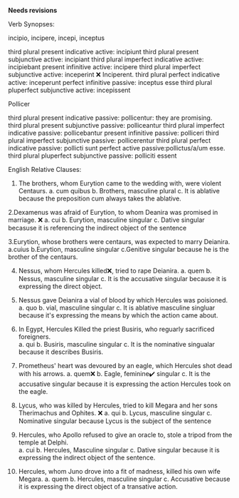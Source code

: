 **Needs revisions**

Verb Synopses: 

incipio, incipere, incepi, inceptus 

third plural present indicative active: incipiunt
third plural present subjunctive active: incipiant
third plural imperfect indicative active: incipiebant
present infinitive active: incipere
third plural imperfect subjunctive active: inceperint ❌ Inciperent. 
third plural perfect indicative active: inceperunt 
perfect infinitive passive: inceptus esse 
third plural pluperfect subjunctive active: incepissent


Pollicer 

third plural present indicative passive: pollicentur: they are promising.   
third plural present subjunctive passive: polliceantur 
third plural imperfect indicative passive: pollicebantur 
present infinitive passive: polliceri 
third plural imperfect subjunctive passive: pollicerentur 
third plural perfect indicative passive: pollicti sunt
perfect active passive:pollictus/a/um esse. 
third plural pluperfect subjunctive passive: polliciti essent 

English Relative Clauses: 
 1. The brothers, whom Eurytion came to the wedding with, were violent Centaurs. 
  a. cum quibus 
  b. Brothers, masculine plural 
  c. It is ablative because the preposition cum always takes the ablative. 
  
2.Dexamenus was afraid of Eurytion, to whom Deanira was promised in marriage. ❌
 a. cui
 b. Eurytion, masculine singular 
 c. Dative singular becasuse it is referencing the indirect object of the sentence
  
3.Eurytion, whose brothers were centaurs, was expected to marry Deianira. 
 a.cuius
 b.Eurytion, masculine singular 
 c.Genitive singular because he is the brother of the centaurs. 
 
4. Nessus, whom Hercules killed❌, tried to rape Deianira. 
 a. quem
 b. Nessus, masculine singular
 c. It is the accusative singular because it is expressing the direct object. 
 
5. Nessus gave Deianira a vial of blood by which Hercules was poisioned. 
 a. quo
 b. vial, masculine singular 
 c. It is ablative masculine singluar because it's expressing the means by which the action came about. 


6. In Egypt, Hercules Killed the priest Busiris, who reguarly sacrificed foreigners.  
 a. qui
 b. Busiris, masculine singular 
 c. It is the nominative singualar because it describes Busiris. 
 
 
7. Prometheus' heart was devoured by an eagle, which Hercules shot dead with his arrows. 
 a. quem❌
 b. Eagle, feminine✔️ singular 
 c. It is the accusative singular because it is expressing the action Hercules took on the eagle. 


8. Lycus, who was killed by Hercules, tried to kill Megara and her sons Therimachus and Ophites.  ❌
 a. qui
 b. Lycus, masculine singular 
 c. Nominative singular because Lycus is the subject of the sentence 


9. Hercules, who Apollo refused to give an oracle to, stole a tripod from the temple at Delphi.  
a. cui 
b. Hercules, Masculine singular 
c. Dative singular because it is expressing the indirect object of the sentence. 


10. Hercules, whom Juno drove into a fit of madness, killed his own wife Megara. 
a. quem
b. Hercules, masculine singular 
c. Accusative because it is expressing the direct object of a transative action.



